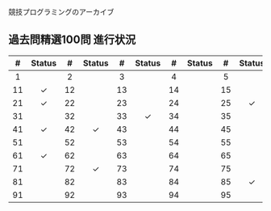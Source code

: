 競技プログラミングのアーカイブ

## 過去問精選100問 進行状況

|   #   | Status |   #   | Status |   #   | Status |   #   | Status |   #   | Status |
|:-----:|:------:|:-----:|:------:|:-----:|:------:|:-----:|:------:|:-----:|:------:|
|   1 |   |   2 |   |   3 |   |   4 |   |   5 |   |   6 |   |   7 |   |   8 |   |   9 |   |  10 |   |
|  11 | ✓ |  12 |   |  13 |   |  14 |   |  15 |   |  16 |   |  17 |   |  18 | ✓ |  19 | ✓ |  20 | ✓ |
|  21 | ✓ |  22 |   |  23 |   |  24 |   |  25 | ✓ |  26 | ✓ |  27 |   |  28 |   |  29 |   |  30 |   |
|  31 |   |  32 |   |  33 | ✓ |  34 |   |  35 |   |  36 |   |  37 |   |  38 |   |  39 | ✓ |  40 | ✓ |
|  41 | ✓ |  42 | ✓ |  43 |   |  44 |   |  45 |   |  46 |   |  47 | ✓ |  48 |   |  49 |   |  50 |   |
|  51 |   |  52 |   |  53 |   |  54 |   |  55 |   |  56 | ✓ |  57 | ✓ |  58 |   |  59 |   |  60 | ✓ |
|  61 | ✓ |  62 |   |  63 |   |  64 |   |  65 |   |  66 |   |  67 |   |  68 |   |  69 |   |  70 |   |
|  71 |   |  72 | ✓ |  73 |   |  74 |   |  75 |   |  76 |   |  77 |   |  78 |   |  79 |   |  80 |   |
|  81 |   |  82 |   |  83 |   |  84 |   |  85 | ✓ |  86 | ✓ |  87 |   |  88 |   |  89 |   |  90 |   |
|  91 |   |  92 |   |  93 |   |  94 |   |  95 |   |  96 |   |  97 |   |  98 |   |  99 |   | 100 | ✓ |
